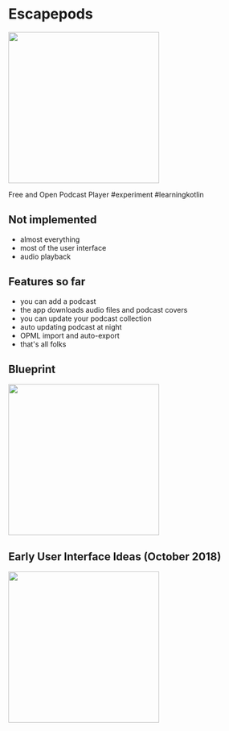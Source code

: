 # Escapepods
<img src="https://raw.githubusercontent.com/y20k/escapepods/master/app/assets/escapepods-app-icon-current.svg" width="300" />

Free and Open Podcast Player #experiment #learningkotlin

## Not implemented
* almost everything
* most of the user interface
* audio playback

## Features so far
* you can add a podcast
* the app downloads audio files and podcast covers
* you can update your podcast collection
* auto updating podcast at night
* OPML import and auto-export
* that's all folks

## Blueprint
<img src="https://raw.githubusercontent.com/y20k/escapepods/master/app/assets/escapepod-drawing-01.png" width="300" />

## Early User Interface Ideas (October 2018)
<img src="https://raw.githubusercontent.com/y20k/escapepods/master/app/assets/early-ui-screenshot-2018-10-18.png" width="300" />
